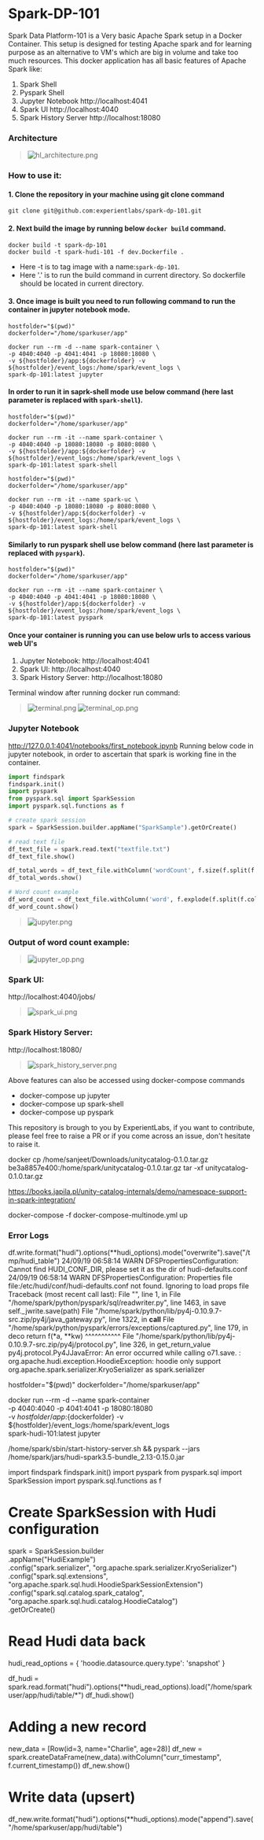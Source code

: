 # Spark-DP-101

Spark Data Platform-101 is a Very basic Apache Spark setup in a Docker Container. 
This setup is designed for testing Apache spark and for learning purpose as an alternative to VM's 
which are big in volume and take too much resources. 
This docker application has all basic features of Apache Spark like:
1. Spark Shell 
2. Pyspark Shell 
3. Jupyter Notebook http://localhost:4041
4. Spark UI http://localhost:4040
5. Spark History Server http://localhost:18080

### Architecture

> ![hl_architecture.png](resources/hl_architecture.png)

### How to use it:
#### 1. Clone the repository in your machine using git clone command  
   ```commandline
   git clone git@github.com:experientlabs/spark-dp-101.git
   ```
#### 2. Next build the image by running below `docker build` command.  

   ```commandline
   docker build -t spark-dp-101 
   docker build -t spark-hudi-101 -f dev.Dockerfile .

   ```
   - Here -t is to tag image with a name:`spark-dp-101`.
   - Here '.' is to run the build command in current directory. So dockerfile should be located in current directory.   

#### 3. Once image is built you need to run following command to run the container in jupyter notebook mode. 

   ```commandline
   hostfolder="$(pwd)"
   dockerfolder="/home/sparkuser/app"
   
   docker run --rm -d --name spark-container \
   -p 4040:4040 -p 4041:4041 -p 18080:18080 \
   -v ${hostfolder}/app:${dockerfolder} -v ${hostfolder}/event_logs:/home/spark/event_logs \
   spark-dp-101:latest jupyter
   ```

####  In order to run it in saprk-shell mode use below command (here last parameter is replaced with `spark-shell`). 

   ```commandline
   hostfolder="$(pwd)"
   dockerfolder="/home/sparkuser/app"
   
   docker run --rm -it --name spark-container \
   -p 4040:4040 -p 18080:18080 -p 8080:8080 \
   -v ${hostfolder}/app:${dockerfolder} -v ${hostfolder}/event_logs:/home/spark/event_logs \
   spark-dp-101:latest spark-shell
   ```


```commandline
hostfolder="$(pwd)"
dockerfolder="/home/sparkuser/app"

docker run --rm -it --name spark-uc \
-p 4040:4040 -p 18080:18080 -p 8080:8080 \
-v ${hostfolder}/app:${dockerfolder} -v ${hostfolder}/event_logs:/home/spark/event_logs \
spark-dp-101:latest spark-shell
```

####  Similarly to run pyspark shell  use below command (here last parameter is replaced with `pyspark`). 

   ```commandline
   hostfolder="$(pwd)"
   dockerfolder="/home/sparkuser/app"
   
   docker run --rm -it --name spark-container \
   -p 4040:4040 -p 4041:4041 -p 18080:18080 \
   -v ${hostfolder}/app:${dockerfolder} -v ${hostfolder}/event_logs:/home/spark/event_logs \
   spark-dp-101:latest pyspark
   ```

#### Once your container is running you can use below urls to access various web UI's
1. Jupyter Notebook: http://localhost:4041
2. Spark UI: http://localhost:4040
3. Spark History Server: http://localhost:18080


Terminal window after running docker run command:

> ![terminal.png](resources/terminal.png)
> ![terminal_op.png](resources/terminal_op.png)

### Jupyter Notebook
http://127.0.0.1:4041/notebooks/first_notebook.ipynb
Running below code in jupyter notebook, in order to ascertain that spark is working fine in the container. 
```python
import findspark
findspark.init()
import pyspark
from pyspark.sql import SparkSession
import pyspark.sql.functions as f

# create spark session
spark = SparkSession.builder.appName("SparkSample").getOrCreate()

# read text file
df_text_file = spark.read.text("textfile.txt")
df_text_file.show()

df_total_words = df_text_file.withColumn('wordCount', f.size(f.split(f.col('value'), ' ')))
df_total_words.show()

# Word count example
df_word_count = df_text_file.withColumn('word', f.explode(f.split(f.col('value'), ' '))).groupBy('word').count().sort('count', ascending=False)
df_word_count.show()
```

> ![jupyter.png](resources/jupyter.png)

### Output of word count example: 

> ![jupyter_op.png](resources/jupyter_op.png)


### Spark UI:
http://localhost:4040/jobs/
> ![spark_ui.png](resources/saprk_ui.png)


### Spark History Server: 
http://localhost:18080/
> ![spark_history_server.png](resources/spark_history_server.png)


Above features can also be accessed using docker-compose commands
- docker-compose up jupyter
- docker-compose up spark-shell
- docker-compose up pyspark


This repository is brough to you by ExperientLabs, if you want to contribute, please feel free to raise a PR or if you 
come across an issue, don't hesitate to raise it. 


docker cp /home/sanjeet/Downloads/unitycatalog-0.1.0.tar.gz be3a8857e400:/home/spark/unitycatalog-0.1.0.tar.gz
tar -xf unitycatalog-0.1.0.tar.gz

https://books.japila.pl/unity-catalog-internals/demo/namespace-support-in-spark-integration/



docker-compose -f docker-compose-multinode.yml up











### Error Logs

df.write.format("hudi").options(**hudi_options).mode("overwrite").save("/tmp/hudi_table")
24/09/19 06:58:14 WARN DFSPropertiesConfiguration: Cannot find HUDI_CONF_DIR, please set it as the dir of hudi-defaults.conf
24/09/19 06:58:14 WARN DFSPropertiesConfiguration: Properties file file:/etc/hudi/conf/hudi-defaults.conf not found. Ignoring to load props file
Traceback (most recent call last):
  File "<stdin>", line 1, in <module>
  File "/home/spark/python/pyspark/sql/readwriter.py", line 1463, in save
    self._jwrite.save(path)
  File "/home/spark/python/lib/py4j-0.10.9.7-src.zip/py4j/java_gateway.py", line 1322, in __call__
  File "/home/spark/python/pyspark/errors/exceptions/captured.py", line 179, in deco
    return f(*a, **kw)
           ^^^^^^^^^^^
  File "/home/spark/python/lib/py4j-0.10.9.7-src.zip/py4j/protocol.py", line 326, in get_return_value
py4j.protocol.Py4JJavaError: An error occurred while calling o71.save.
: org.apache.hudi.exception.HoodieException: hoodie only support org.apache.spark.serializer.KryoSerializer as spark.serializer


hostfolder="$(pwd)"
dockerfolder="/home/sparkuser/app"

docker run --rm -d --name spark-container \
-p 4040:4040 -p 4041:4041 -p 18080:18080 \
-v ${hostfolder}/app:${dockerfolder} -v ${hostfolder}/event_logs:/home/spark/event_logs \
spark-hudi-101:latest jupyter



/home/spark/sbin/start-history-server.sh && pyspark --jars /home/spark/jars/hudi-spark3.5-bundle_2.13-0.15.0.jar



import findspark
findspark.init()
import pyspark
from pyspark.sql import SparkSession
import pyspark.sql.functions as f

# Create SparkSession with Hudi configuration

spark = SparkSession.builder \
    .appName("HudiExample") \
    .config("spark.serializer", "org.apache.spark.serializer.KryoSerializer") \
    .config("spark.sql.extensions", "org.apache.spark.sql.hudi.HoodieSparkSessionExtension") \
    .config("spark.sql.catalog.spark_catalog", "org.apache.spark.sql.hudi.catalog.HoodieCatalog") \
    .getOrCreate()


# Read Hudi data back
hudi_read_options = {
    'hoodie.datasource.query.type': 'snapshot'
}

df_hudi = spark.read.format("hudi").options(**hudi_read_options).load("/home/sparkuser/app/hudi/table/*")
df_hudi.show()


# Adding a new record
new_data = [Row(id=3, name="Charlie", age=28)]
df_new = spark.createDataFrame(new_data).withColumn("curr_timestamp", f.current_timestamp())
df_new.show()

# Write data (upsert)
df_new.write.format("hudi").options(**hudi_options).mode("append").save("/home/sparkuser/app/hudi/table")